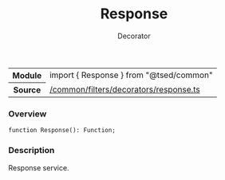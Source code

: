 
<header class="symbol-info-header"><h1 id="response">Response</h1><label class="symbol-info-type-label decorator">Decorator</label></header>
<!-- summary -->
<section class="symbol-info"><table class="is-full-width"><tbody><tr><th>Module</th><td><div class="lang-typescript"><span class="token keyword">import</span> { Response }&nbsp;<span class="token keyword">from</span>&nbsp;<span class="token string">"@tsed/common"</span></div></td></tr><tr><th>Source</th><td><a href="https://github.com/Romakita/ts-express-decorators/blob/v4.13.3/src//common/filters/decorators/response.ts#L0-L0">/common/filters/decorators/response.ts</a></td></tr></tbody></table></section>
<!-- overview -->


### Overview


<pre><code class="typescript-lang ">function <span class="token function">Response</span><span class="token punctuation">(</span><span class="token punctuation">)</span><span class="token punctuation">:</span> Function<span class="token punctuation">;</span></code></pre>


<!-- Parameters -->

<!-- Description -->


### Description

Response service.

<!-- Members -->

